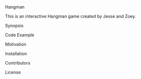 Hangman

This is an interactive Hangman game created by Jesse and Zoey. 


Synopsis





Code Example



Motivation


Installation




Contributors


License